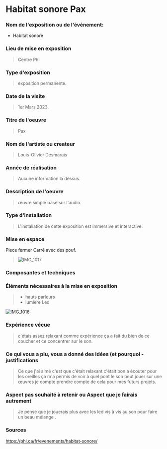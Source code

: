 # Habitat sonore Pax

### Nom de l'exposition ou de l'événement:

- Habitat sonore

### Lieu de mise en exposition

> Centre Phi  

### Type d'exposition 

> exposition permanente. 

### Date de la visite

> 1er Mars 2023.

### Titre de l'oeuvre

> Pax

### Nom de l'artiste ou createur

> Louis-Olivier Desmarais

### Année de réalisation

> Aucune information la dessus.

### Description de l'oeuvre
> œuvre simple basé sur l'audio.

### Type d'installation

> L'installation de cette exposition est immersive et interactive. 

### Mise en espace

  Piece fermer Carré avec des pouf.
>![IMG_1017](https://user-images.githubusercontent.com/112128368/235820863-82858ee1-012e-449f-8494-4a2b24d97e19.jpg)
 

### Composantes et techniques

### Éléments nécessaires à la mise en exposition
> - hauts parleurs
> - lumière Led


![IMG_1016](https://user-images.githubusercontent.com/112128368/235821476-7794312a-2d94-4f21-a397-12511bdd137d.jpg)


### Expérience vécue
  > c'étais assez relaxant comme expérience ça a fait du bien de ce coucher et ce concentrer sur le son.

### Ce qui vous a plu, vous a donné des idées (et pourquoi - justifications
> Ce que j'ai aimé c'est que c'était relaxant c'était bon a écouter pour les oreilles ça m'a permis de voir à quel pont le son peut jouer sur une œuvres je compte prendre compte de cela pour mes futurs projets.

### Aspect pas souhaité à retenir ou Aspect que je fairais autrement

> Je pense que je jouerais plus avec les led vis à vis au son pour faire un beau mélange .

### Sources

https://phi.ca/fr/evenements/habitat-sonore/



